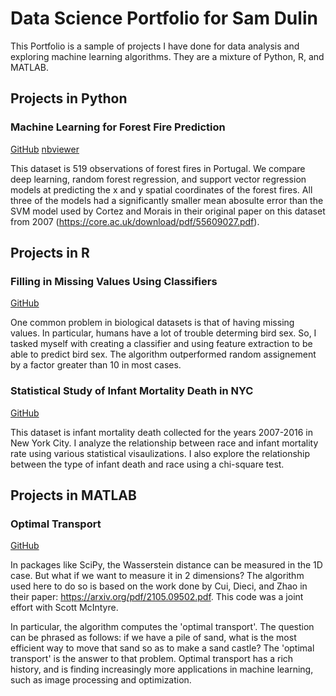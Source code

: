 # Data Science Portfolio for Sam Dulin

This Portfolio is a sample of projects I have done for data analysis and exploring machine learning algorithms. They are a mixture of Python, R, and MATLAB. 

## Projects in Python

### Machine Learning for Forest Fire Prediction
[GitHub](/PythonProjects/forest_fires.ipynb)
[nbviewer](https://nbviewer.org/github/samdulin/DataSciencePortfolio/blob/main/PythonProjects/forest_fires.ipynb)

This dataset is 519 observations of forest fires in Portugal. We compare deep learning, random forest regression, and support vector regression models at predicting the x and y spatial coordinates of the forest fires. All three of the models had a significantly smaller mean abosulte error than the SVM model used by Cortez and Morais in their original paper on this dataset from 2007 (https://core.ac.uk/download/pdf/55609027.pdf).

## Projects in R

### Filling in Missing Values Using Classifiers
[GitHub](/RProjects/missingValues.md)

One common problem in biological datasets is that of having missing values. In particular, humans have a lot of trouble determing bird sex. So, I tasked myself with creating a classifier and using feature extraction to be able to predict bird sex. The algorithm outperformed random assignement by a factor greater than 10 in most cases.

### Statistical Study of Infant Mortality Death in NYC
[GitHub](/RProjects/InfantMortalityStudy.md)

This dataset is infant mortality death collected for the years 2007-2016 in New York City. I analyze the relationship between race and infant mortality rate using various statistical visaulizations. I also explore the relationship between the type of infant death and race using a chi-square test.

## Projects in MATLAB

### Optimal Transport
[GitHub](/MATLABProjects/BVP_OT_multi.m)

In packages like SciPy, the Wasserstein distance can be measured in the 1D case. But what if we want to measure it in 2 dimensions? The algorithm used here to do so is based on the work done by Cui, Dieci, and Zhao in their paper: https://arxiv.org/pdf/2105.09502.pdf. This code was a joint effort with Scott McIntyre.

In particular, the algorithm computes the 'optimal transport'. The question can be phrased as follows: if we have a pile of sand, what is the most efficient way to move that sand so as to make a sand castle? The 'optimal transport' is the answer to that problem. Optimal transport has a rich history, and is finding increasingly more applications in machine learning, such as image processing and optimization.


